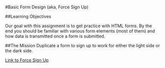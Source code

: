 #Basic Form Design (aka, Force Sign Up)

##Learning Objectives

 Our goal with this assignment is to get practice with HTML forms. By the end you should be familiar with various form elements (most of them) and how data is transmitted once a form is submitted.
 
##The Mission
Duplicate a form to sign up to work for either the light side or the dark side.


[Link to Force Sign Up](https://mbp469.github.io/basicFormDesign/)
